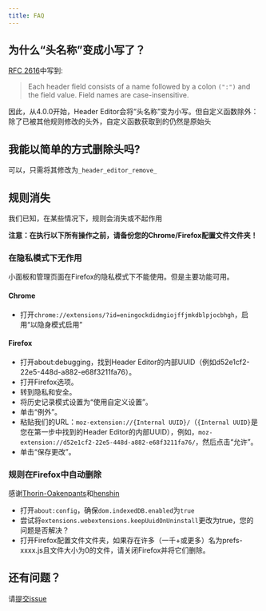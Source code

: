 ```yaml
---
title: FAQ
---
```


## 为什么“头名称”变成小写了？

[RFC 2616](https://tools.ietf.org/html/rfc2616.html#section-4.2)中写到:

> Each header field consists of a name followed by a colon `(":")` and the field value. Field names are case-insensitive.

因此，从4.0.0开始，Header Editor会将“头名称”变为小写。但自定义函数除外：除了已被其他规则修改的头外，自定义函数获取到的仍然是原始头

## 我能以简单的方式删除头吗?

可以，只需将其修改为`_header_editor_remove_`

## 规则消失

我们已知，在某些情况下，规则会消失或不起作用

**注意：在执行以下所有操作之前，请备份您的Chrome/Firefox配置文件文件夹！**

### 在隐私模式下无作用

小面板和管理页面在Firefox的隐私模式下不能使用。但是主要功能可用。

#### Chrome

* 打开`chrome://extensions/?id=eningockdidmgiojffjmkdblpjocbhgh`，启用“以隐身模式启用”

#### Firefox

* 打开about:debugging，找到Header Editor的内部UUID（例如d52e1cf2-22e5-448d-a882-e68f3211fa76）。
* 打开Firefox选项。
* 转到隐私和安全。
* 将历史记录模式设置为“使用自定义设置”。
* 单击“例外”。
* 粘贴我们的URL：`moz-extension://{Internal UUID}/`（`{Internal UUID}`是您在第一步中找到的Header Editor的内部UUID），例如，`moz-extension://d52e1cf2-22e5-448d-a882-e68f3211fa76/`，然后点击“允许”。
* 单击“保存更改”。

### 规则在Firefox中自动删除

感谢[Thorin-Oakenpants](https://github.com/Thorin-Oakenpants)和[henshin](https://github.com/henshin)

* 打开`about:config`，确保`dom.indexedDB.enabled`为`true`
* 尝试将`extensions.webextensions.keepUuidOnUninstall`更改为true，您的问题是否解决？
* 打开Firefox配置文件文件夹，如果存在许多（一千+或更多）名为prefs-xxxx.js且文件大小为0的文件，请关闭Firefox并将它们删除。

## 还有问题？

请[提交issue](https://github.com/FirefoxBar/HeaderEditor/issues/new/choose)

